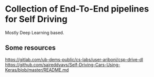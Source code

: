 # Collection of End-To-End pipelines for Self Driving
Mostly Deep Learning based.

## Some resources
https://gitlab.com/ub-dems-public/cs-labs/user-ariboni/csp-drive-dl
https://github.com/saireddyavs/Self-Driving-Cars-Using-Keras/blob/master/README.md


